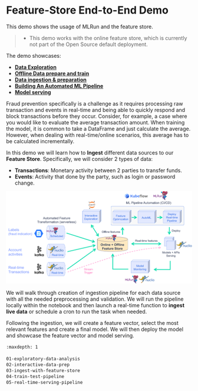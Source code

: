 # Feature-Store End-to-End Demo


This demo shows the usage of MLRun and the feature store. 

> - This demo works with the online feature store, which is currently not part of the Open Source default deployment.

The demo showcases:

- [**Data Exploration**](1-exploratory-data-analysis.ipynb)
- [**Offline Data prepare and train**](2-interactive-data-prep.ipynb)
- [**Data ingestion & preparation**](3-ingest-with-feature-store.ipynb)
- [**Building An Automated ML Pipeline**](4-train-test-pipeline.ipynb)
- [**Model serving**](5-real-time-serving-pipeline.ipynb)

Fraud prevention specifically is a challenge as it requires processing raw transaction and events in real-time and being able to
quickly respond and block transactions before they occur. Consider, for example, a case where you would like to evaluate the
average transaction amount. When training the model, it is common to take a DataFrame and just calculate the average. However,
when dealing with real-time/online scenarios, this average has to be calculated incrementally.

In this demo we will learn how to **Ingest** different data sources to our **Feature Store**. Specifically, we will consider 2 types of data: 

- **Transactions**: Monetary activity between 2 parties to transfer funds.
- **Events**: Activity that done by the party, such as login or password change.

![](./images/feature_store_demo_diagram.png)

We will walk through creation of ingestion pipeline for each data source with all the needed preprocessing and validation. We will run the pipeline locally within the notebook and then launch a real-time function to **ingest live data** or schedule a cron to run the task when needed.

Following the ingestion, we will create a feature vector, select the most relevant features and create a final model. We will then deploy the model and showcase the feature vector and model serving.

```{toctree}
:maxdepth: 1

01-exploratory-data-analysis
02-interactive-data-prep
03-ingest-with-feature-store
04-train-test-pipeline
05-real-time-serving-pipeline
```
